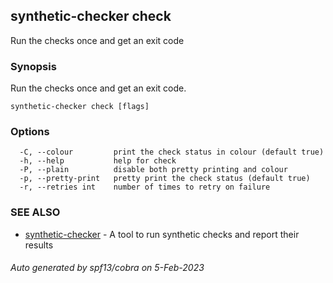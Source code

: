 ## synthetic-checker check

Run the checks once and get an exit code

### Synopsis

Run the checks once and get an exit code.

```
synthetic-checker check [flags]
```

### Options

```
  -C, --colour         print the check status in colour (default true)
  -h, --help           help for check
  -P, --plain          disable both pretty printing and colour
  -p, --pretty-print   pretty print the check status (default true)
  -r, --retries int    number of times to retry on failure
```

### SEE ALSO

* [synthetic-checker](synthetic-checker.md)	 - A tool to run synthetic checks and report their results

###### Auto generated by spf13/cobra on 5-Feb-2023
